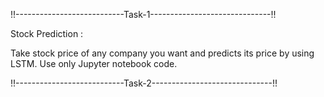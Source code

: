 
!!---------------------------Task-1------------------------------!!

Stock Prediction :

Take stock price of any company you
want and predicts its price by using LSTM.
Use only Jupyter notebook code.

!!---------------------------Task-2------------------------------!!


